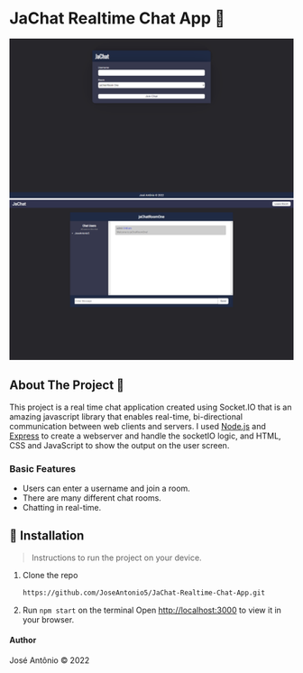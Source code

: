 # JaChat Realtime Chat App 💬

![](public/imgs/img1.png)
![](public/imgs/img2.png)

##  About The Project 📖
This project is a real time chat application created using Socket.IO that is an amazing javascript library that enables real-time, bi-directional communication between web clients and servers. I used [Node.js](https://nodejs.org/en/) and [Express](https://expressjs.com/) to create a webserver and handle the socketIO logic, and HTML, CSS and JavaScript to show the output on the user screen.

### Basic Features
- Users can enter a username and join a room.
- There are many different chat rooms.
- Chatting in real-time.

##  🚀 Installation
> Instructions to run the project on your device.
1. Clone the repo
   ```sh
   https://github.com/JoseAntonio5/JaChat-Realtime-Chat-App.git
   ```
2. Run `npm start` on the terminal
Open [http://localhost:3000](http://localhost:3000) to view it in your browser.

####  Author
José Antônio ©️ 2022
